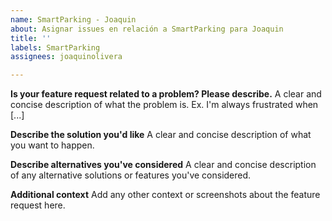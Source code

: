 ```yaml
---
name: SmartParking - Joaquin
about: Asignar issues en relación a SmartParking para Joaquin
title: ''
labels: SmartParking
assignees: joaquinolivera

---
```


**Is your feature request related to a problem? Please describe.**
A clear and concise description of what the problem is. Ex. I'm always frustrated when [...]

**Describe the solution you'd like**
A clear and concise description of what you want to happen.

**Describe alternatives you've considered**
A clear and concise description of any alternative solutions or features you've considered.

**Additional context**
Add any other context or screenshots about the feature request here.
